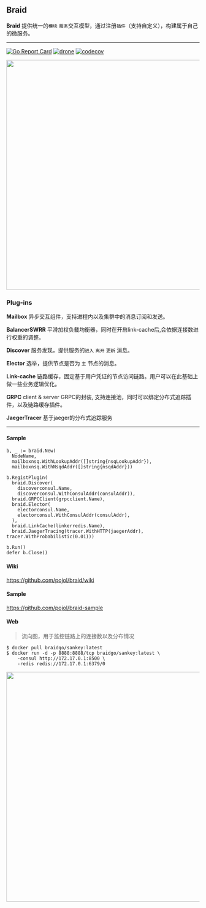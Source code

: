 ## Braid
**Braid** 提供统一的`模块` `服务`交互模型，通过注册`插件`（支持自定义），构建属于自己的微服务。

---

[![Go Report Card](https://goreportcard.com/badge/github.com/pojol/braid)](https://goreportcard.com/report/github.com/pojol/braid)
[![drone](http://123.207.198.57:8001/api/badges/pojol/braid/status.svg?branch=develop)](dev)
[![codecov](https://codecov.io/gh/pojol/braid/branch/master/graph/badge.svg)](https://codecov.io/gh/pojol/braid)

<img src="https://i.postimg.cc/B6b6CMjM/image.png" width="600">


### Plug-ins
**Mailbox** 异步交互组件，支持进程内以及集群中的消息订阅和发送。

**BalancerSWRR** 平滑加权负载均衡器，同时在开启link-cache后,会依据连接数进行权重的调整。

**Discover** 服务发现，提供服务的`进入` `离开` `更新` 消息。

**Elector** 选举，提供节点是否为 `主` 节点的消息。

**Link-cache** 链路缓存，固定基于用户凭证的节点访问链路。用户可以在此基础上做一些业务逻辑优化。

**GRPC** client & server GRPC的封装, 支持连接池，同时可以绑定分布式追踪插件，以及链路缓存插件。

**JaegerTracer** 基于jaeger的分布式追踪服务

---

#### Sample
```golang
b, _ := braid.New(
  NodeName,
  mailboxnsq.WithLookupAddr([]string{nsqLookupAddr}),
  mailboxnsq.WithNsqdAddr([]string{nsqdAddr}))

b.RegistPlugin(
  braid.Discover(
    discoverconsul.Name,
    discoverconsul.WithConsulAddr(consulAddr)),
  braid.GRPCClient(grpcclient.Name),
  braid.Elector(
    electorconsul.Name,
    electorconsul.WithConsulAddr(consulAddr),
  ),
  braid.LinkCache(linkerredis.Name),
  braid.JaegerTracing(tracer.WithHTTP(jaegerAddr), tracer.WithProbabilistic(0.01)))

b.Run()
defer b.Close()
```

#### Wiki
https://github.com/pojol/braid/wiki

#### Sample
https://github.com/pojol/braid-sample

#### Web
> 流向图，用于监控链路上的连接数以及分布情况
```shell
$ docker pull braidgo/sankey:latest
$ docker run -d -p 8888:8888/tcp braidgo/sankey:latest \
    -consul http://172.17.0.1:8500 \
    -redis redis://172.17.0.1:6379/0
```
<img src="https://i.postimg.cc/sX0xHZmF/image.png" width="600">

